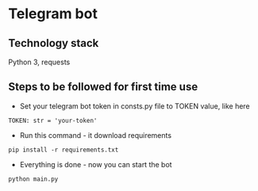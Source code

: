 # Telegram bot
## Technology stack
Python 3, requests
## Steps to be followed for first time use
- Set your telegram bot token in consts.py file to TOKEN value, like here
```
TOKEN: str = 'your-token'
```
- Run this command - it download requirements
```
pip install -r requirements.txt
```
- Everything is done - now you can start the bot
```
python main.py
```
